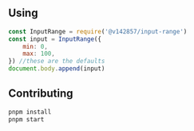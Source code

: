 ## Using
```js
const InputRange = require('@v142857/input-range')
const input = InputRange({
    min: 0,
    max: 100, 
}) //these are the defaults
document.body.append(input)
```
## Contributing
```bash
pnpm install
pnpm start 
```
